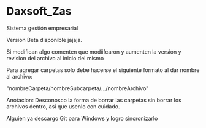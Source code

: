 # Daxsoft_Zas
Sistema gestión empresarial

Version Beta  disponible jajaja.

Si modifican algo comenten que modiifcaron y aumenten la version y revision del archivo  al inicio del mismo 

Para agregar carpetas solo debe hacerse el siguiente formato al dar nombre al archivo:

"nombreCarpeta/nombreSubcarpeta/.../nombreArchivo"

Anotacion: Desconosco la forma de borrar las carpetas sin borrar los archivos dentro, asi que usenlo con cuidado.

Alguien ya descargo Git para Windows y logro sincronizarlo
